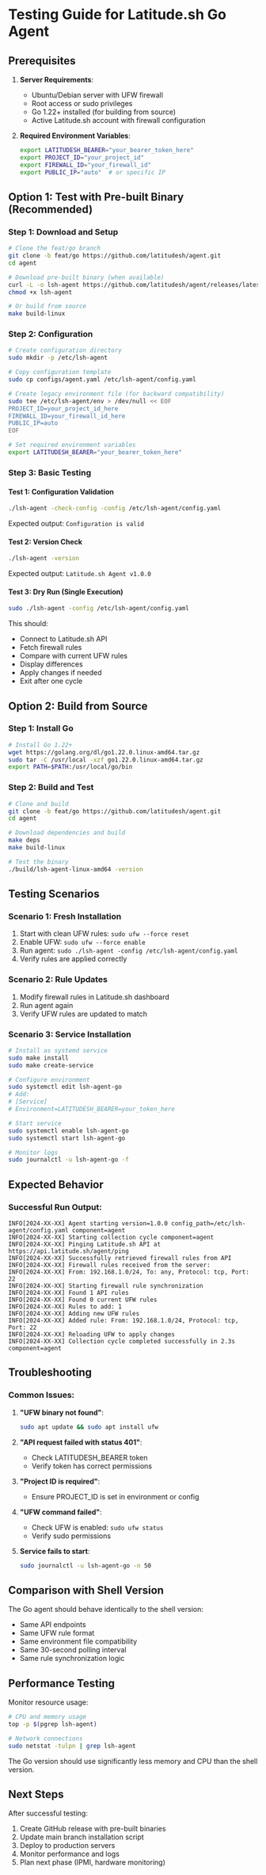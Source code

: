 # Testing Guide for Latitude.sh Go Agent

## Prerequisites

1. **Server Requirements**:
   - Ubuntu/Debian server with UFW firewall
   - Root access or sudo privileges
   - Go 1.22+ installed (for building from source)
   - Active Latitude.sh account with firewall configuration

2. **Required Environment Variables**:
   ```bash
   export LATITUDESH_BEARER="your_bearer_token_here"
   export PROJECT_ID="your_project_id"
   export FIREWALL_ID="your_firewall_id"
   export PUBLIC_IP="auto"  # or specific IP
   ```

## Option 1: Test with Pre-built Binary (Recommended)

### Step 1: Download and Setup
```bash
# Clone the feat/go branch
git clone -b feat/go https://github.com/latitudesh/agent.git
cd agent

# Download pre-built binary (when available)
curl -L -o lsh-agent https://github.com/latitudesh/agent/releases/latest/download/lsh-agent-linux-amd64
chmod +x lsh-agent

# Or build from source
make build-linux
```

### Step 2: Configuration
```bash
# Create configuration directory
sudo mkdir -p /etc/lsh-agent

# Copy configuration template
sudo cp configs/agent.yaml /etc/lsh-agent/config.yaml

# Create legacy environment file (for backward compatibility)
sudo tee /etc/lsh-agent/env > /dev/null << EOF
PROJECT_ID=your_project_id_here
FIREWALL_ID=your_firewall_id_here
PUBLIC_IP=auto
EOF

# Set required environment variables
export LATITUDESH_BEARER="your_bearer_token_here"
```

### Step 3: Basic Testing

#### Test 1: Configuration Validation
```bash
./lsh-agent -check-config -config /etc/lsh-agent/config.yaml
```
Expected output: `Configuration is valid`

#### Test 2: Version Check
```bash
./lsh-agent -version
```
Expected output: `Latitude.sh Agent v1.0.0`

#### Test 3: Dry Run (Single Execution)
```bash
sudo ./lsh-agent -config /etc/lsh-agent/config.yaml
```

This should:
- Connect to Latitude.sh API
- Fetch firewall rules
- Compare with current UFW rules
- Display differences
- Apply changes if needed
- Exit after one cycle

## Option 2: Build from Source

### Step 1: Install Go
```bash
# Install Go 1.22+
wget https://golang.org/dl/go1.22.0.linux-amd64.tar.gz
sudo tar -C /usr/local -xzf go1.22.0.linux-amd64.tar.gz
export PATH=$PATH:/usr/local/go/bin
```

### Step 2: Build and Test
```bash
# Clone and build
git clone -b feat/go https://github.com/latitudesh/agent.git
cd agent

# Download dependencies and build
make deps
make build-linux

# Test the binary
./build/lsh-agent-linux-amd64 -version
```

## Testing Scenarios

### Scenario 1: Fresh Installation
1. Start with clean UFW rules: `sudo ufw --force reset`
2. Enable UFW: `sudo ufw --force enable`
3. Run agent: `sudo ./lsh-agent -config /etc/lsh-agent/config.yaml`
4. Verify rules are applied correctly

### Scenario 2: Rule Updates
1. Modify firewall rules in Latitude.sh dashboard
2. Run agent again
3. Verify UFW rules are updated to match

### Scenario 3: Service Installation
```bash
# Install as systemd service
sudo make install
sudo make create-service

# Configure environment
sudo systemctl edit lsh-agent-go
# Add:
# [Service]
# Environment=LATITUDESH_BEARER=your_token_here

# Start service
sudo systemctl enable lsh-agent-go
sudo systemctl start lsh-agent-go

# Monitor logs
sudo journalctl -u lsh-agent-go -f
```

## Expected Behavior

### Successful Run Output:
```
INFO[2024-XX-XX] Agent starting version=1.0.0 config_path=/etc/lsh-agent/config.yaml component=agent
INFO[2024-XX-XX] Starting collection cycle component=agent
INFO[2024-XX-XX] Pinging Latitude.sh API at https://api.latitude.sh/agent/ping
INFO[2024-XX-XX] Successfully retrieved firewall rules from API
INFO[2024-XX-XX] Firewall rules received from the server:
INFO[2024-XX-XX] From: 192.168.1.0/24, To: any, Protocol: tcp, Port: 22
INFO[2024-XX-XX] Starting firewall rule synchronization
INFO[2024-XX-XX] Found 1 API rules
INFO[2024-XX-XX] Found 0 current UFW rules
INFO[2024-XX-XX] Rules to add: 1
INFO[2024-XX-XX] Adding new UFW rules
INFO[2024-XX-XX] Added rule: From: 192.168.1.0/24, Protocol: tcp, Port: 22
INFO[2024-XX-XX] Reloading UFW to apply changes
INFO[2024-XX-XX] Collection cycle completed successfully in 2.3s component=agent
```

## Troubleshooting

### Common Issues:

1. **"UFW binary not found"**:
   ```bash
   sudo apt update && sudo apt install ufw
   ```

2. **"API request failed with status 401"**:
   - Check LATITUDESH_BEARER token
   - Verify token has correct permissions

3. **"Project ID is required"**:
   - Ensure PROJECT_ID is set in environment or config

4. **"UFW command failed"**:
   - Check UFW is enabled: `sudo ufw status`
   - Verify sudo permissions

5. **Service fails to start**:
   ```bash
   sudo journalctl -u lsh-agent-go -n 50
   ```

## Comparison with Shell Version

The Go agent should behave identically to the shell version:
- Same API endpoints
- Same UFW rule format  
- Same environment file compatibility
- Same 30-second polling interval
- Same rule synchronization logic

## Performance Testing

Monitor resource usage:
```bash
# CPU and memory usage
top -p $(pgrep lsh-agent)

# Network connections
sudo netstat -tulpn | grep lsh-agent
```

The Go version should use significantly less memory and CPU than the shell version.

## Next Steps

After successful testing:
1. Create GitHub release with pre-built binaries
2. Update main branch installation script
3. Deploy to production servers
4. Monitor performance and logs
5. Plan next phase (IPMI, hardware monitoring)